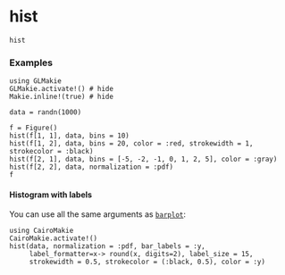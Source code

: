 # hist

```@docs
hist
```

### Examples

```@example hist
using GLMakie
GLMakie.activate!() # hide
Makie.inline!(true) # hide

data = randn(1000)

f = Figure()
hist(f[1, 1], data, bins = 10)
hist(f[1, 2], data, bins = 20, color = :red, strokewidth = 1, strokecolor = :black)
hist(f[2, 1], data, bins = [-5, -2, -1, 0, 1, 2, 5], color = :gray)
hist(f[2, 2], data, normalization = :pdf)
f
```

#### Histogram with labels

You can use all the same arguments as [`barplot`](@ref):
```@example hist
using CairoMakie
CairoMakie.activate!()
hist(data, normalization = :pdf, bar_labels = :y,
     label_formatter=x-> round(x, digits=2), label_size = 15,
     strokewidth = 0.5, strokecolor = (:black, 0.5), color = :y)
```
